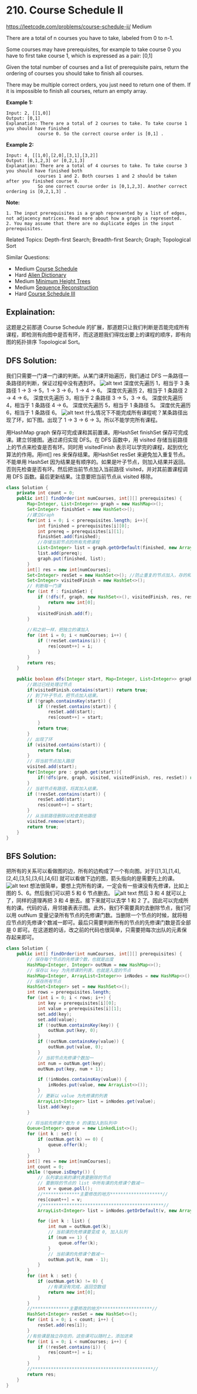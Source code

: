 # 210. Course Schedule II
<https://leetcode.com/problems/course-schedule-ii/>
Medium

There are a total of n courses you have to take, labeled from 0 to n-1.

Some courses may have prerequisites, for example to take course 0 you have to first take course 1, which is expressed as a pair: [0,1]

Given the total number of courses and a list of prerequisite pairs, return the ordering of courses you should take to finish all courses.

There may be multiple correct orders, you just need to return one of them. If it is impossible to finish all courses, return an empty array.

**Example 1:**

    Input: 2, [[1,0]] 
    Output: [0,1]
    Explanation: There are a total of 2 courses to take. To take course 1 you should have finished   
                course 0. So the correct course order is [0,1] .

**Example 2:**

    Input: 4, [[1,0],[2,0],[3,1],[3,2]]
    Output: [0,1,2,3] or [0,2,1,3]
    Explanation: There are a total of 4 courses to take. To take course 3 you should have finished both     
                courses 1 and 2. Both courses 1 and 2 should be taken after you finished course 0. 
                So one correct course order is [0,1,2,3]. Another correct ordering is [0,2,1,3] .

**Note:**

    1. The input prerequisites is a graph represented by a list of edges, not adjacency matrices. Read more about how a graph is represented.
    2. You may assume that there are no duplicate edges in the input prerequisites.

Related Topics: Depth-first Search; Breadth-first Search; Graph; Topological Sort

Similar Questions: 
* Medium [Course Schedule](https://leetcode.com/problems/course-schedule/)
* Hard [Alien Dictionary](https://leetcode.com/problems/alien-dictionary/)
* Medium [Minimum Height Trees](https://leetcode.com/problems/minimum-height-trees/)
* Medium [Sequence Reconstruction](https://leetcode.com/problems/sequence-reconstruction/)
* Hard [Course Schedule III](https://leetcode.com/problems/course-schedule-iii/)


## Explaination: 

这题是之前那道 Course Schedule 的扩展，那道题只让我们判断是否能完成所有课程，即检测有向图中是否有环，而这道题我们得找出要上的课程的顺序，即有向图的拓扑排序 Topological Sort。

## DFS Solution: 
我们只需要一门课一门课的判断。从某门课开始遍历，我们通过 DFS 一条路径一条路径的判断，保证过程中没有遇到环。
![alt text](../resources/207_2.jpg)
深度优先遍历 1，相当于 3 条路径
    1 -> 3 -> 5，1 -> 3 -> 6，1 -> 4 -> 6。
深度优先遍历 2，相当于 1 条路径
    2 -> 4 -> 6。
深度优先遍历 3，相当于 2 条路径
    3 -> 5，3 -> 6。
深度优先遍历 4，相当于 1 条路径
    4 -> 6。
深度优先遍历 5，相当于 1 条路径
    5。
深度优先遍历 6，相当于 1 条路径
    6。
![alt text](../resources/207_4.jpg)
什么情况下不能完成所有课程呢？某条路径出现了环，如下图。出现了 1 -> 3 -> 6 -> 3。所以不能学完所有课程。

用HashMap graph 保存可完成课和其前置课。用HashSet finishSet 保存可完成课。建立邻接图。通过递归实现 DFS。在 DFS 函数中，用 visited 存储当前路径上的节点来检查是否有环。同时用 visitedFinish 表示可以学完的课程，起到优化算法的作用。用int[] res 来保存结果。用HashSet resSet 来避免加入重复节点。不能单用 HashSet 因为结果是有顺序的。如果是叶子节点，则加入结果并返回。否则先检查是否有环。然后把当前节点加入当前路径 visited，并对其前置课程调用 DFS 函数。最后更新结果。注意要把当前节点从 visited 移除。



```java
class Solution {
    private int count = 0;
    public int[] findOrder(int numCourses, int[][] prerequisites) {
        Map<Integer, List<Integer>> graph = new HashMap<>();
        Set<Integer> finishSet = new HashSet<>();
        //建立Graph
        for(int i = 0; i < prerequisites.length; i++){
            int finished = prerequisites[i][0];
            int prereq = prerequisites[i][1];
            finishSet.add(finished);
            //存储当前节点的所有先修课程
            List<Integer> list = graph.getOrDefault(finished, new ArrayList<>());
            list.add(prereq);
            graph.put(finished, list);
        }
        int[] res = new int[numCourses];
        Set<Integer> resSet = new HashSet<>(); //防止重复的节点加入，存的和res一样。
        Set<Integer> visitedFinish = new HashSet<>();
        // 判断每一门课
        for (int f : finishSet) {
            if (!dfs(f, graph, new HashSet<>(), visitedFinish, res, resSet)) {
                return new int[0];
            }
            visitedFinish.add(f);
        }
        
        //和之前一样，把独立的课加入
        for (int i = 0; i < numCourses; i++) {
            if (!resSet.contains(i)) {
                res[count++] = i;
            }
        }
        return res;
    }
    
    public boolean dfs(Integer start, Map<Integer, List<Integer>> graph, Set<Integer> visited, Set<Integer> visitedFinish, int[] res, Set<Integer> resSet){
        //跳过已经处理过节点
        if(visitedFinish.contains(start)) return true;
        // 到了叶子节点，把节点加入结果。
        if (!graph.containsKey(start)) {
            if (!resSet.contains(start)) {
                resSet.add(start);
                res[count++] = start;
            }
            return true;
        }
        // 出现了环
        if (visited.contains(start)) {
            return false;
        }
        // 将当前节点加入路径
        visited.add(start);
        for(Integer pre : graph.get(start)){
            if(!dfs(pre, graph, visited, visitedFinish, res, resSet)) return false;
        }
        // 当前节点有路径，将其加入结果。
        if (!resSet.contains(start)) {
            resSet.add(start);
            res[count++] = start;
        }
        // 从当前路径删除以检查其他路径
        visited.remove(start);
        return true;
    }
}
```

## BFS Solution: 
把所有的关系可以看做图的边，所有的边构成了一个有向图。对于[[1,3],[1,4],[2,4],[3,5],[3,6],[4,6]] 就可以看做下边的图，箭头指向的是需要先上的课。
![alt text](../resources/207_2.jpg)
想法很简单，要想上完所有的课，一定会有一些课没有先修课，比如上图的 5、6。然后我们可以把 5 和 6 节点删去。
![alt text](../resources/207_3.jpg)
然后 3 和 4 就可以上了，同样的道理再把 3 和 4 删去。接下来就可以去学 1 和 2 了。因此可以完成所有的课。代码的话，用邻接表表示图。此外，我们不需要真的去删除节点，我们可以用 outNum 变量记录所有节点的先修课门数。当删除一个节点的时候，就将相应节点的先修课个数减一即可。最后只需要判断所有的节点的先修课门数是否全部是 0 即可。在这道题的话，改之前的代码也很简单，只需要把每次出队的元素保存起来即可。

```java
class Solution {
    public int[] findOrder(int numCourses, int[][] prerequisites) {
        // 保存每个节点的先修课个数，也就是出度
        HashMap<Integer, Integer> outNum = new HashMap<>();
        // 保存以 key 为先修课的列表，也就是入度的节点
        HashMap<Integer, ArrayList<Integer>> inNodes = new HashMap<>();
        // 保存所有节点
        HashSet<Integer> set = new HashSet<>();
        int rows = prerequisites.length;
        for (int i = 0; i < rows; i++) {
            int key = prerequisites[i][0];
            int value = prerequisites[i][1];
            set.add(key);
            set.add(value);
            if (!outNum.containsKey(key)) {
                outNum.put(key, 0);
            }
            if (!outNum.containsKey(value)) {
                outNum.put(value, 0);
            }
            // 当前节点先修课个数加一
            int num = outNum.get(key);
            outNum.put(key, num + 1);

            if (!inNodes.containsKey(value)) {
                inNodes.put(value, new ArrayList<>());
            }
            // 更新以 value 为先修课的列表
            ArrayList<Integer> list = inNodes.get(value);
            list.add(key);
        }

        // 将当前先修课个数为 0 的课加入到队列中
        Queue<Integer> queue = new LinkedList<>();
        for (int k : set) {
            if (outNum.get(k) == 0) {
                queue.offer(k);
            }
        }
        int[] res = new int[numCourses];
        int count = 0;
        while (!queue.isEmpty()) {
            // 队列拿出来的课代表要删除的节点
            // 要删除的节点的 list 中所有课的先修课个数减一
            int v = queue.poll();
            //**************主要修改的地方********************//
            res[count++] = v;
            //**********************************************//
            ArrayList<Integer> list = inNodes.getOrDefault(v, new ArrayList<>());

            for (int k : list) {
                int num = outNum.get(k);
                // 当前课的先修课要变成 0, 加入队列
                if (num == 1) {
                    queue.offer(k);
                }
                // 当前课的先修课个数减一
                outNum.put(k, num - 1);
            }
        }
        for (int k : set) {
            if (outNum.get(k) != 0) {
                //有课没有完成，返回空数组
                return new int[0];
            }
        }
        //**************主要修改的地方********************//
        HashSet<Integer> resSet = new HashSet<>();
        for (int i = 0; i < count; i++) {
            resSet.add(res[i]);
        }
        //有些课是独立存在的，这些课可以随时上，添加进来
        for (int i = 0; i < numCourses; i++) {
            if (!resSet.contains(i)) {
                res[count++] = i;
            }
        }
        //**********************************************//
        return res;
    }
}
```